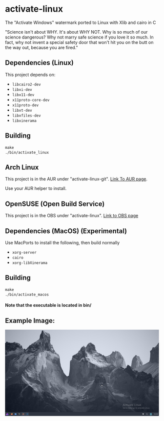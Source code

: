 # activate-linux
The "Activate Windows" watermark ported to Linux with Xlib and cairo in C

"Science isn't about WHY. It's about WHY NOT. Why is so much of our science dangerous? Why not marry safe science if you love it so much. In fact, why not invent a special safety door that won't hit you on the butt on the way out, because you are fired."


## Dependencies (Linux)
This project depends on:
- `libcairo2-dev`
- `libxi-dev`
- `libx11-dev`
- `x11proto-core-dev`
- `x11proto-dev`
- `libxt-dev`
- `libxfiles-dev`
- `libxinerama`

## Building
```
make
./bin/activate_linux
```

## Arch Linux
This project is in the AUR under "activate-linux-git".
[Link To AUR page](https://aur.archlinux.org/packages/activate-linux-git).

Use your AUR helper to install.

## OpenSUSE (Open Build Service)
This project is in the OBS under "activate-linux".
[Link to OBS page](https://software.opensuse.org//download.html?project=home%3AWoMspace&package=activate-linux)

## Dependencies (MacOS) (Experimental)
Use MacPorts to install the following, then build normally
- `xorg-server`
- `cairo`
- `xorg-libXinerama`

## Building
```
make
./bin/activate_macos
```

#### Note that the executable is located in bin/


## Example Image:

![screenshot](screenshot.png)
